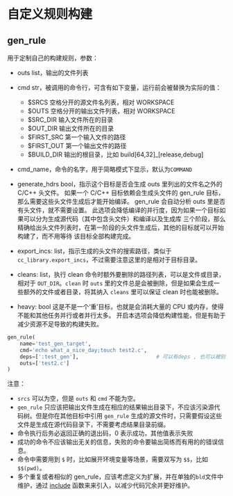 # 自定义规则构建 #

## gen\_rule ##

用于定制自己的构建规则，参数：

- outs list，输出的文件列表
- cmd str，被调用的命令行，可含有如下变量，运行前会被替换为实际的值：
  - $SRCS 空格分开的源文件名列表，相对 WORKSPACE
  - $OUTS 空格分开的输出文件列表，相对 WORKSPACE
  - $SRC\_DIR 输入文件所在的目录
  - $OUT\_DIR 输出文件所在的目录
  - $FIRST\_SRC 第一个输入文件的路径
  - $FIRST\_OUT 第一个输出文件的路径
  - $BUILD\_DIR 输出的根目录，比如 build[64,32]\_[release,debug]

- cmd\_name，命令的名字，用于简略模式下显示，默认为`COMMAND`
- generate\_hdrs bool，指示这个目标是否会生成 outs 里列出的文件名之外的 C/C++ 头文件。
  如果一个 C/C++ 目标依赖会生成头文件的 gen\_rule 目标，那么需要这些头文件生成后才能开始编译。
  gen\_rule 会自动分析 outs 里是否有头文件，就不需要设置。
  此选项会降低编译的并行度，因为如果一个目标如果可以分为生成源代码（其中包含头文件）和编译以及生成库
  三个阶段，那么精确给出头文件列表时，在第一阶段的头文件生成后，其他的目标就可以开始构建了，而不用等待
  该目标全部构建完成。
- export\_incs: list，指示生成的头文件的搜索路径，类似于`cc_library.export_incs`，不过需要注意这里的是相对于目标目录。
- cleans: list，执行 clean 命令时额外要删除的路径列表，可以是文件或目录，相对于 `OUT_DIR`。`clean` 时 `outs` 里的文件总是会被删除，但是如果会生成一些额外的文件或者目录，将其纳入 `cleans` 里可以保证 clean 时也能被删除。
- heavy: bool 这是不是一个‘重’目标，也就是会消耗大量的 CPU 或内存，使得不能和其他任务并行或者并行太多。
  开启本选项会降低构建性能，但是有助于减少资源不足导致的构建失败。

```python
gen_rule(
    name='test_gen_target',
    cmd='echo what_a_nice_day;touch test2.c',
    deps=[':test_gen'],                         # 可以有deps , 也可以被别的target依赖
    outs=['test2.c']
)
````

注意：

- `srcs` 可以为空，但是 `outs` 和 `cmd` 不能为空。
- `gen_rule` 只应该把输出文件生成在相应的结果输出目录下，不应该污染源代码树。但是你在其他目标中引用
  `gen_rule` 生成的源文件时，只需要假设这些文件是生成在源代码目录下，不需要考虑结果目录前缀。
- 命令执行后务必返回正确的退出码，0 表示成功，其他值表示失败
- 成功的命令不应该输出无关的信息，失败的命令要输出简练而有用的的错误信息。
- 命令中需要用到 `$` 时，比如展开环境变量等场景，需要双写为 `$$`，比如 `$$(pwd)`。
- 多个重复或者相似的 gen_rule，应该考虑定义为扩展，并在单独的`bld`文件中维护，通过 [include](../functions.md#include)
  函数来来引入，以减少代码冗余并更好维护。
